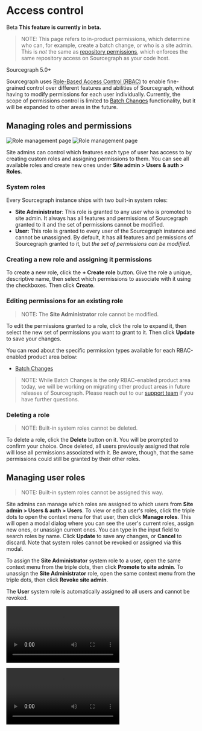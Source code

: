 # Access control

<aside class="beta">
<p>
<span class="badge badge-beta">Beta</span> <strong>This feature is currently in beta.</strong>
</p>
</aside>

> NOTE: This page refers to in-product permissions, which determine who can, for example, create a batch change, or who is a site admin. This is *not* the same as [repository permissions](../permissions/index.md), which enforces the same repository access on Sourcegraph as your code host.

<span class="badge badge-note">Sourcegraph 5.0+</span>

Sourcegraph uses [Role-Based Access Control (RBAC)](https://en.wikipedia.org/wiki/Role-based_access_control) to enable fine-grained control over different features and abilities of Sourcegraph, without having to modify permissions for each user individually. Currently, the scope of permissions control is limited to [Batch Changes](batch_changes.md) functionality, but it will be expanded to other areas in the future.

## Managing roles and permissions

<img alt="Role management page" src="https://sourcegraphstatic.com/docs/images/administration/access_control/managing_roles_permissions_light.png" class="screenshot theme-light-only" />
<img alt="Role management page" src="https://sourcegraphstatic.com/docs/images/administration/access_control/managing_roles_permissions_dark.png" class="screenshot theme-dark-only" />

Site admins can control which features each type of user has access to by creating custom roles and assigning permissions to them. You can see all available roles and create new ones under **Site admin > Users & auth > Roles**.

### System roles

Every Sourcegraph instance ships with two built-in system roles:

- **Site Administrator**: This role is granted to any user who is promoted to site admin. It always has all features and permissions of Sourcegraph granted to it and the set of permissions cannot be modified.
- **User:** This role is granted to every user of the Sourcegraph instance and cannot be unassigned. By default, it has all features and permissions of Sourcegraph granted to it, but _the set of permissions can be modified_.

### Creating a new role and assigning it permissions

To create a new role, click the **+ Create role** button. Give the role a unique, descriptive name, then select which permissions to associate with it using the checkboxes. Then click **Create**.

### Editing permissions for an existing role

> NOTE: The **Site Administrator** role cannot be modified.

To edit the permissions granted to a role, click the role to expand it, then select the new set of permissions you want to grant to it. Then click **Update** to save your changes.

You can read about the specific permission types available for each RBAC-enabled product area below:

- [Batch Changes](batch_changes.md)

> NOTE: While Batch Changes is the only RBAC-enabled product area today, we will be working on migrating other product areas in future releases of Sourcegraph. Please reach out to our [support team](mailto:support@sourcegraph.com) if you have further questions. 

### Deleting a role

> NOTE: Built-in system roles cannot be deleted.

To delete a role, click the **Delete** button on it. You will be prompted to confirm your choice. Once deleted, all users previously assigned that role will lose all permissions associated with it. Be aware, though, that the same permissions could still be granted by their other roles.

## Managing user roles

> NOTE: Built-in system roles cannot be assigned this way.

Site admins can manage which roles are assigned to which users from **Site admin > Users & auth > Users**. To view or edit a user's roles, click the triple dots to open the context menu for that user, then click **Manage roles**. This will open a modal dialog where you can see the user's current roles, assign new ones, or unassign current ones. You can type in the input field to search roles by name. Click **Update** to save any changes, or **Cancel** to discard. Note that system roles cannot be revoked or assigned via this modal.

To assign the **Site Administrator** system role to a user, open the same context menu from the triple dots, then click **Promote to site admin**. To unassign the **Site Administrator** role, open the same context menu from the triple dots, then click **Revoke site admin**.

The **User** system role is automatically assigned to all users and cannot be revoked.

<video alt="Video walkthrough of how to assign roles to a user" src="https://storage.googleapis.com/sourcegraph-assets/docs/images/administration/access_control/assign_roles_to_user_dark.mp4" type="video/mp4" controls class="theme-dark-only"> </video>

<video alt="Video walkthrough of how to assign roles to a user" src="https://storage.googleapis.com/sourcegraph-assets/docs/images/administration/access_control/assign_roles_to_user_light.mp4" type="video/mp4" controls class="theme-light-only"></video>
